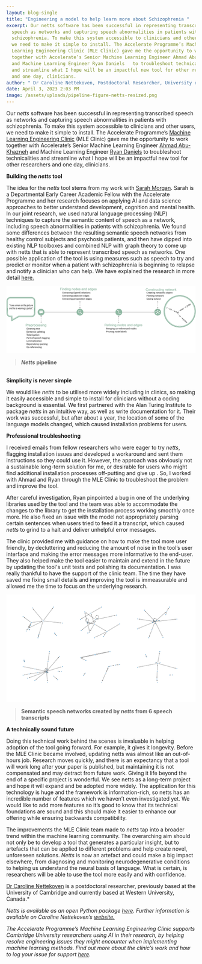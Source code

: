 ```yaml
---
layout: blog-single
title: "Engineering a model to help learn more about Schizophrenia "
excerpt: Our netts software has been successful in representing transcribed
  speech as networks and capturing speech abnormalities in patients with
  schizophrenia. To make this system accessible to clinicians and other users,
  we need to make it simple to install. The Accelerate Programme’s Machine
  Learning Engineering Clinic (MLE Clinic) gave me the opportunity to work
  together with Accelerate’s Senior Machine Learning Engineer Ahmad Abu-Khazneh
  and Machine Learning Engineer Ryan Daniels   to troubleshoot technicalities
  and streamline what I hope will be an impactful new tool for other researchers
  and one day, clinicians.
author: " Dr Caroline Nettekoven, Postdoctoral Researcher, University of Cambridge  "
date: April 3, 2023 2:03 PM
image: /assets/uploads/pipeline-figure-netts-resized.png
---
```

Our *netts* software has been successful in representing transcribed speech as networks and capturing speech abnormalities in patients with schizophrenia. To make this system accessible to clinicians and other users, we need to make it simple to install. The Accelerate Programme’s [Machine Learning Engineering Clinic](https://acceleratescience.github.io/machine-learning-clinic) (MLE Clinic) gave me the opportunity to work together with Accelerate’s Senior Machine Learning Engineer [Ahmad Abu-Khazneh](https://acceleratescience.github.io/team/ahmad-abu-khazneh.html) and Machine Learning Engineer [Ryan Daniels](https://acceleratescience.github.io/team/ryan-daniels.html)  to troubleshoot technicalities and streamline what I hope will be an impactful new tool for other researchers and one day, clinicians.

**Building the *netts* tool**

The idea for the *netts* tool stems from my work with [Sarah Morgan](https://acceleratescience.github.io/team/sarah-morgan.html). Sarah is a Departmental Early Career Academic Fellow with the Accelerate Programme and her research focuses on applying AI and data science approaches to better understand development, cognition and mental health. In our joint research, we used natural  language processing (NLP) techniques to capture the semantic content of speech as a network, including speech abnormalities in patients with schizophrenia. We found some differences between the resulting semantic speech networks from healthy control subjects and psychosis patients, and then have dipped into existing NLP toolboxes and combined NLP with graph theory to come up with netts that is able to represent transcribed speech as networks. One possible application of the tool is using measures such as speech to try and predict or monitor when a patient with schizophrenia is beginning to relapse and notify a clinician who can help. We have explained  the research in more detail [here.](https://acceleratescience.github.io/2023/03/23/how-can-we-use-natural-language-processing-to-learn-more-about-schizophrenia.html)

![Netts pipeline](/assets/uploads/pipeline-figure-netts-resized.png "Netts pipeline")

> ***Netts* pipeline**

\
**Simplicity is never simple**

We would like *netts* to be utilised more widely including in clinics, so making it easily accessible and simple to install for clinicians without a coding background is essential. We first partnered with the Alan Turing Institute to package *netts* in an intuitive way, as well as write documentation for it.  Their work was successful, but after about a year, the location of some of the language models changed, which caused installation problems for users.

**Professional troubleshooting**

I received emails from fellow researchers who were eager to try *netts*, flagging installation issues and developed a workaround and sent them instructions so they could use it. However, the approach was obviously not a sustainable long-term solution for me, or desirable for users who might find additional installation processes off-putting and give up . So, I worked with Ahmad and Ryan through the MLE Clinic to troubleshoot the problem and improve the tool.

After careful investigation, Ryan pinpointed a bug in one of the underlying libraries  used by the tool and the team was able to accommodate the changes to the library to get the installation process working smoothly once more. He also fixed an issue with the model not appropriately parsing certain sentences when users tried to feed it a transcript, which caused *netts* to grind to a halt and deliver unhelpful error messages. 

The clinic provided me with guidance on how to make the tool more user friendly, by decluttering and reducing the amount of noise in the tool’s user interface and making the error messages more informative to the end-user. They also helped make the tool easier to maintain and extend in the future by updating the tool's unit tests and polishing its documentation. I was really thankful to have the support of the clinic team. The time they have saved me fixing small details and improving the tool is immeasurable and allowed me the time to focus on the underlying research. 

![Semantic speech networks created by netts from 6 speech transcripts](/assets/uploads/raster-plots-x-6-netts-resized.png "Semantic speech networks created by netts from 6 speech transcripts")

> **Semantic speech networks created by *netts* from 6 speech transcripts**

**A technically sound future**

Doing this technical work behind the scenes is invaluable in helping adoption of the tool going forward. For example, it gives it longevity. Before the MLE Clinic became involved, updating netts was almost like an out-of-hours job. Research moves quickly, and there is an expectancy that a tool will work long after your paper is published, but maintaining it is not compensated and may detract from future work. Giving it life beyond the end of a specific project is wonderful. We see netts as a long-term project and hope it will expand and be adopted more widely. The application for this technology is huge and the framework is information-rich, so netts has an incredible number of features which we haven’t even investigated yet. We would like to add more features so it’s good to know that its technical foundations are sound and this should make it easier to enhance our offering while ensuring backwards compatibility.

The improvements the MLE Clinic team made to *netts* tap into a broader trend within the machine learning community. The overarching aim should not only be to develop a tool that generates a particular insight, but to artefacts  that can be applied to different problems and help create novel, unforeseen solutions. *Netts* is now an artefact and could make a big impact elsewhere, from diagnosing and monitoring neurodegenerative conditions to helping us understand the neural basis of language. What is certain, is researchers will be able to use the tool more easily and with confidence.

[Dr Caroline Nettekoven](https://www.caroline-nettekoven.com/) is a postdoctoral researcher, previously based at the University of Cambridge and currently based at Western University, Canada.*

*Netts is available as an open Python package [here](https://alan-turing-institute.github.io/netts/). Further information is available on Caroline Nettekoven’s [website.](https://www.caroline-nettekoven.com/post/netts/)*

*The Accelerate Programme’s Machine Learning Engineering Clinic supports Cambridge University researchers using AI in their research, by helping resolve engineering issues they might encounter when implementing machine learning methods. Find out more about the clinic’s work and how to log your issue for support [here](https://acceleratescience.github.io/machine-learning-clinic).*